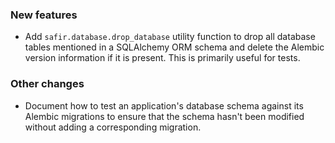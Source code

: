 ### New features

- Add `safir.database.drop_database` utility function to drop all database tables mentioned in a SQLAlchemy ORM schema and delete the Alembic version information if it is present. This is primarily useful for tests.

### Other changes

- Document how to test an application's database schema against its Alembic migrations to ensure that the schema hasn't been modified without adding a corresponding migration.
